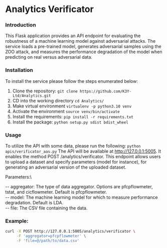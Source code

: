 # Analytics Verificator

### Introduction

This Flask application provides an API endpoint for evaluating the robustness of a machine learning model against adversarial attacks. The service loads a pre-trained model, generates adversarial samples using the ZOO attack, and measures the performance degradation of the model when predicting on real versus adversarial data.
### Installation
To install the service please follow the steps enumerated below:
1. Clone the repository: ``git clone https://github.com/K3Y-Ltd/Analytics.git``
2. CD into the working directory ``cd Analytics/``
3. Make virtual environment ```virtualenv -p python3.10 venv```
4. Activate the environment ``source venv/bin/activate``
5. Install the requirements: ``pip install -r requirements.txt``
6. Install the package: ``python setup.py sdist bdist_wheel``

### Usage
To utilize the API with some data, please run the following:
```python apis/verificator_aas.py```
The API will be available at http://127.0.0.1:5005. It enables the method
POST /analytics/verificator. This endpoint allows users to upload a dataset and specify parameters (model for instance),
for generating an adversarial version of the uploaded dataset.

Parameters:\

-- aggregator: The type of data aggregator. Options are pfcpflowmeter, tstat, and cicflowmeter. Default is pfcpflowmeter.\
-- model: The machine learning model for which to measure performance degradation. Default is LDA.\
-- file: The CSV file containing the data.

### Example:
```bash
curl -X POST http://127.0.0.1:5005/analytics/verificator \
     -F 'aggregator=pfcpflowmeter' \
     -F 'file=@/path/to/data.csv'
```
